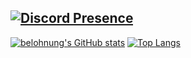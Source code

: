 [![Discord Presence](https://lanyard-profile-readme.vercel.app/api/396086395652800513)](https://discord.com/users/396086395652800513)
-------
[![belohnung's GitHub stats](https://github-readme-stats.vercel.app/api?username=belohnung&theme=dark&show_icons=true)](https://github.com/anuraghazra/github-readme-stats)
[![Top Langs](https://github-readme-stats.vercel.app/api/top-langs/?username=belohnung&theme=dark&show_icons=true)](https://github.com/anuraghazra/github-readme-stats)
